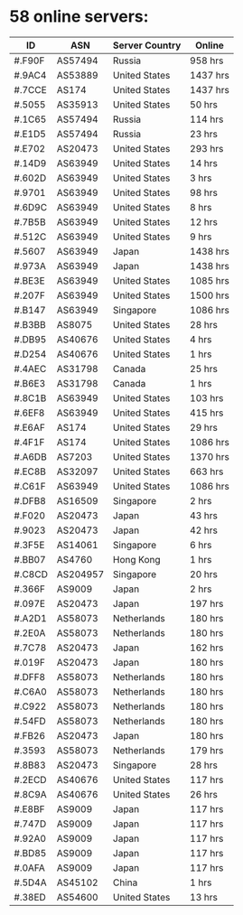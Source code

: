 # 58 online servers:

| ID | ASN | Server Country | Online |
| ------ | ------ | ------ | ------ |
| #.F90F | AS57494 | Russia | 958 hrs |
| #.9AC4 | AS53889 | United States | 1437 hrs |
| #.7CCE | AS174 | United States | 1437 hrs |
| #.5055 | AS35913 | United States | 50 hrs |
| #.1C65 | AS57494 | Russia | 114 hrs |
| #.E1D5 | AS57494 | Russia | 23 hrs |
| #.E702 | AS20473 | United States | 293 hrs |
| #.14D9 | AS63949 | United States | 14 hrs |
| #.602D | AS63949 | United States | 3 hrs |
| #.9701 | AS63949 | United States | 98 hrs |
| #.6D9C | AS63949 | United States | 8 hrs |
| #.7B5B | AS63949 | United States | 12 hrs |
| #.512C | AS63949 | United States | 9 hrs |
| #.5607 | AS63949 | Japan | 1438 hrs |
| #.973A | AS63949 | Japan | 1438 hrs |
| #.BE3E | AS63949 | United States | 1085 hrs |
| #.207F | AS63949 | United States | 1500 hrs |
| #.B147 | AS63949 | Singapore | 1086 hrs |
| #.B3BB | AS8075 | United States | 28 hrs |
| #.DB95 | AS40676 | United States | 4 hrs |
| #.D254 | AS40676 | United States | 1 hrs |
| #.4AEC | AS31798 | Canada | 25 hrs |
| #.B6E3 | AS31798 | Canada | 1 hrs |
| #.8C1B | AS63949 | United States | 103 hrs |
| #.6EF8 | AS63949 | United States | 415 hrs |
| #.E6AF | AS174 | United States | 29 hrs |
| #.4F1F | AS174 | United States | 1086 hrs |
| #.A6DB | AS7203 | United States | 1370 hrs |
| #.EC8B | AS32097 | United States | 663 hrs |
| #.C61F | AS63949 | United States | 1086 hrs |
| #.DFB8 | AS16509 | Singapore | 2 hrs |
| #.F020 | AS20473 | Japan | 43 hrs |
| #.9023 | AS20473 | Japan | 42 hrs |
| #.3F5E | AS14061 | Singapore | 6 hrs |
| #.BB07 | AS4760 | Hong Kong | 1 hrs |
| #.C8CD | AS204957 | Singapore | 20 hrs |
| #.366F | AS9009 | Japan | 2 hrs |
| #.097E | AS20473 | Japan | 197 hrs |
| #.A2D1 | AS58073 | Netherlands | 180 hrs |
| #.2E0A | AS58073 | Netherlands | 180 hrs |
| #.7C78 | AS20473 | Japan | 162 hrs |
| #.019F | AS20473 | Japan | 180 hrs |
| #.DFF8 | AS58073 | Netherlands | 180 hrs |
| #.C6A0 | AS58073 | Netherlands | 180 hrs |
| #.C922 | AS58073 | Netherlands | 180 hrs |
| #.54FD | AS58073 | Netherlands | 180 hrs |
| #.FB26 | AS20473 | Japan | 180 hrs |
| #.3593 | AS58073 | Netherlands | 179 hrs |
| #.8B83 | AS20473 | Singapore | 28 hrs |
| #.2ECD | AS40676 | United States | 117 hrs |
| #.8C9A | AS40676 | United States | 26 hrs |
| #.E8BF | AS9009 | Japan | 117 hrs |
| #.747D | AS9009 | Japan | 117 hrs |
| #.92A0 | AS9009 | Japan | 117 hrs |
| #.BD85 | AS9009 | Japan | 117 hrs |
| #.0AFA | AS9009 | Japan | 117 hrs |
| #.5D4A | AS45102 | China | 1 hrs |
| #.38ED | AS54600 | United States | 13 hrs |

